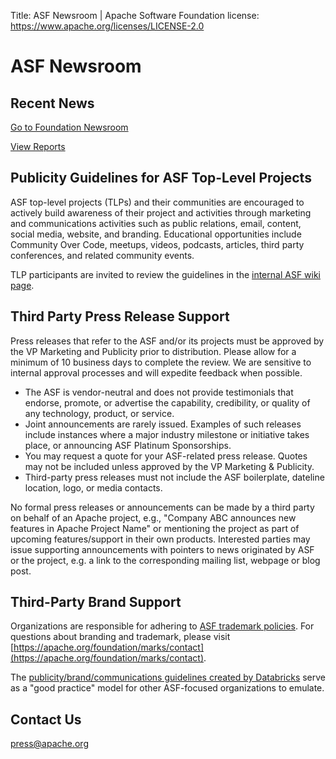 Title: ASF Newsroom | Apache Software Foundation
license: https://www.apache.org/licenses/LICENSE-2.0

# ASF Newsroom

## Recent News 
<p><a class="btn btn-default mx-10" href="https://news.apache.org/" role="button">Go to Foundation Newsroom</a>
<p><a class="btn btn-default mx-10" href="https://apache.org/foundation/reports" role="button">View Reports</a>

## Publicity Guidelines for ASF Top-Level Projects
ASF top-level projects (TLPs) and their communities are encouraged to actively build awareness of their project and activities through marketing and communications activities such as public relations, email, content, social media, website, and branding. Educational opportunities include Community Over Code, meetups, videos, podcasts, articles, third party conferences, and related community events.

TLP participants are invited to review the guidelines in the <a href="https://cwiki.apache.org/confluence/display/PRESS/Publicity+Guidelines+for+Top-Level+Projects">internal ASF wiki page</a>.

## Third Party Press Release Support 
Press releases that refer to the ASF and/or its projects must be approved by the VP Marketing and Publicity prior to distribution. Please allow for a minimum of 10 business days to complete the review. We are sensitive to internal approval processes and will expedite feedback when possible.
 
* The ASF is vendor-neutral and does not provide testimonials that endorse, promote, or advertise the capability, credibility, or quality of any technology, product, or service. 
* Joint announcements are rarely issued. Examples of such releases include instances where a major industry milestone or initiative takes place, or announcing ASF Platinum Sponsorships.
* You may request a quote for your ASF-related press release. Quotes may not be included unless approved by the VP Marketing & Publicity.
* Third-party press releases must not include the ASF boilerplate, dateline location, logo, or media contacts.

No formal press releases or announcements can be made by a third party on behalf of an Apache project, e.g., "Company ABC announces new features in Apache Project Name" or mentioning the project as part of upcoming features/support in their own products. Interested parties may issue supporting announcements with pointers to news originated by ASF or the project, e.g. a link to the corresponding mailing list, webpage or blog post.

## Third-Party Brand Support
Organizations are responsible for adhering to [ASF trademark policies](https://www.apache.org/foundation/marks/resources). For questions about branding and trademark, please visit [https://apache.org/foundation/marks/contact](https://apache.org/foundation/marks/contact).

The [publicity/brand/communications guidelines created by Databricks](https://apache.org/foundation/press/Project-PR-BrandGuidelines.pdf) serve as a "good practice" model for other ASF-focused organizations to emulate.

## Contact Us
press@apache.org 




